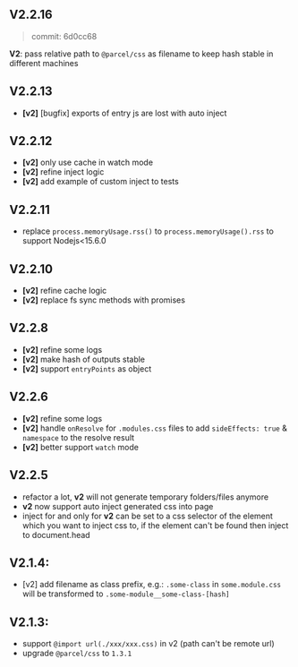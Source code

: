 ## V2.2.16

> commit: 6d0cc68

**V2**: pass relative path to `@parcel/css` as filename to keep hash stable in different machines


## V2.2.13
- **[v2]** [bugfix] exports of entry js are lost with auto inject
## V2.2.12
- **[v2]** only use cache in watch mode
- **[v2]** refine inject logic
- **[v2]** add example of custom inject to tests

## V2.2.11
- replace `process.memoryUsage.rss()` to `process.memoryUsage().rss` to support Nodejs<15.6.0

## V2.2.10
- **[v2]** refine cache logic
- **[v2]** replace fs sync methods with promises

## V2.2.8
- **[v2]** refine some logs
- **[v2]** make hash of outputs stable
- **[v2]** support `entryPoints` as object

## V2.2.6
- **[v2]** refine some logs
- **[v2]** handle `onResolve` for `.modules.css` files to add `sideEffects: true` & `namespace` to the resolve result
- **[v2]** better support `watch` mode

## V2.2.5
- refactor a lot, **v2** will not generate temporary folders/files anymore
- **v2** now support auto inject generated css into page
- inject for and only for **v2** can be set to a css selector of the element which you want to inject css to, if the element can't be found then inject to document.head

## V2.1.4:

- [v2] add filename as class prefix, e.g.: `.some-class` in `some.module.css` will be transformed to `.some-module__some-class-[hash]`

## V2.1.3:

- support `@import url(./xxx/xxx.css)` in v2 (path can't be remote url)
- upgrade `@parcel/css` to `1.3.1`